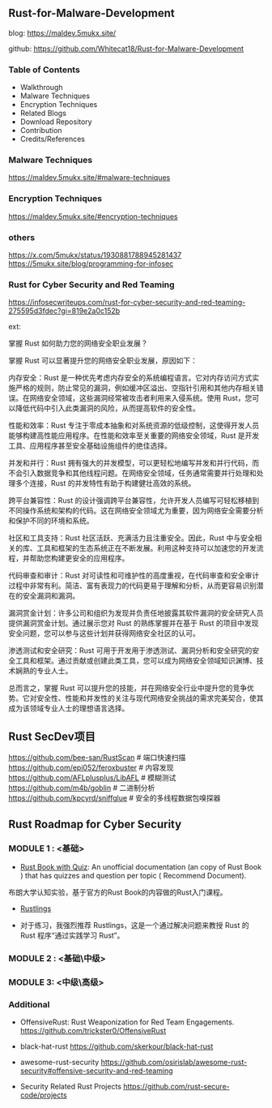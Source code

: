 ## Rust-for-Malware-Development

blog:
https://maldev.5mukx.site/

github:
https://github.com/Whitecat18/Rust-for-Malware-Development


### Table of Contents

- Walkthrough
- Malware Techniques
- Encryption Techniques
- Related Blogs
- Download Repository
- Contribution
- Credits/References

### Malware Techniques

https://maldev.5mukx.site/#malware-techniques

### Encryption Techniques

https://maldev.5mukx.site/#encryption-techniques

### others
https://x.com/5mukx/status/1930881788945281437
https://5mukx.site/blog/programming-for-infosec


### Rust for Cyber Security and Red Teaming

https://infosecwriteups.com/rust-for-cyber-security-and-red-teaming-275595d3fdec?gi=819e2a0c152b

ext:

掌握 Rust 如何助力您的网络安全职业发展？

掌握 Rust 可以显著提升您的网络安全职业发展，原因如下：

内存安全：Rust 是一种优先考虑内存安全的系统编程语言。它对内存访问方式实施严格的规则，防止常见的漏洞，例如缓冲区溢出、空指针引用和其他内存相关错误。在网络安全领域，这些漏洞经常被攻击者利用来入侵系统。使用 Rust，您可以降低代码中引入此类漏洞的风险，从而提高软件的安全性。

性能和效率：Rust 专注于零成本抽象和对系统资源的低级控制，这使得开发人员能够构建高性能应用程序。在性能和效率至关重要的网络安全领域，Rust 是开发工具、应用程序甚至安全基础设施组件的绝佳选择。

并发和并行：Rust 拥有强大的并发模型，可以更轻松地编写并发和并行代码，而不会引入数据竞争和其他线程问题。在网络安全领域，任务通常需要并行处理和处理多个连接，Rust 的并发特性有助于构建健壮高效的系统。

跨平台兼容性：Rust 的设计强调跨平台兼容性，允许开发人员编写可轻松移植到不同操作系统和架构的代码。这在网络安全领域尤为重要，因为网络安全需要分析和保护不同的环境和系统。

社区和工具支持：Rust 社区活跃、充满活力且注重安全。因此，Rust 中与安全相关的库、工具和框架的生态系统正在不断发展。利用这种支持可以加速您的开发流程，并帮助您构建更安全的应用程序。

代码审查和审计：Rust 对可读性和可维护性的高度重视，在代码审查和安全审计过程中非常有利。简洁、富有表现力的代码更易于理解和分析，从而更容易识别潜在的安全漏洞和漏洞。

漏洞赏金计划：许多公司和组织为发现并负责任地披露其软件漏洞的安全研究人员提供漏洞赏金计划。通过展示您对 Rust 的熟练掌握并在基于 Rust 的项目中发现安全问题，您可以参与这些计划并获得网络安全社区的认可。

渗透测试和安全研究：Rust 可用于开发用于渗透测试、漏洞分析和安全研究的安全工具和框架。通过贡献或创建此类工具，您可以成为网络安全领域知识渊博、技术娴熟的专业人士。

总而言之，掌握 Rust 可以提升您的技能，并在网络安全行业中提升您的竞争优势。它对安全性、性能和并发性的关注与现代网络安全挑战的需求完美契合，使其成为该领域专业人士的理想语言选择。


## Rust SecDev项目

https://github.com/bee-san/RustScan     # 端口快速扫描
https://github.com/epi052/feroxbuster   # 内容发现
https://github.com/AFLplusplus/LibAFL  # 模糊测试
https://github.com/m4b/goblin     # 二进制分析
https://github.com/kpcyrd/sniffglue  # 安全的多线程数据包嗅探器


## Rust Roadmap for Cyber Security

### MODULE 1 : <基础>

- [Rust Book with Quiz](https://rust-book.cs.brown.edu/ch00-00-introduction.html): An unofficial documentation (an copy of Rust Book ) that has quizzes and question per topic ( Recommend Document).

布朗大学认知实验，基于官方的Rust Book的内容做的Rust入门课程。

- [Rustlings](https://github.com/rust-lang/rustlings/)

- 对于练习，我强烈推荐 Rustlings，这是一个通过解决问题来教授 Rust 的 Rust 程序“通过实践学习 Rust”。

### MODULE 2 : <基础\中级>

### MODULE 3: <中级\高级>

### Additional

- OffensiveRust: Rust Weaponization for Red Team Engagements.
  https://github.com/trickster0/OffensiveRust

- black-hat-rust
  https://github.com/skerkour/black-hat-rust

- awesome-rust-security
  https://github.com/osirislab/awesome-rust-security#offensive-security-and-red-teaming

- Security Related Rust Projects
  https://github.com/rust-secure-code/projects